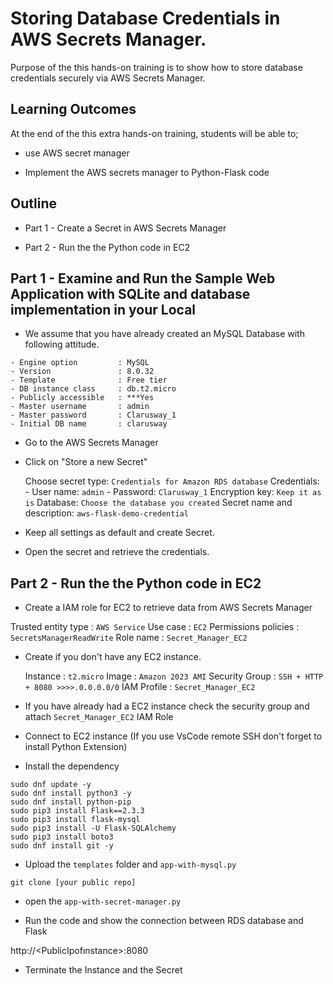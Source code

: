 # Storing Database Credentials in AWS Secrets Manager.

Purpose of the this hands-on training is to show how to store database credentials securely via AWS Secrets Manager.

## Learning Outcomes

At the end of the this extra hands-on training, students will be able to;

- use AWS secret manager

- Implement the AWS secrets manager to Python-Flask code

## Outline

- Part 1 - Create a Secret in AWS Secrets Manager

- Part 2 - Run the the Python code in EC2

## Part 1 - Examine and Run the Sample Web Application with SQLite and database implementation in your Local

- We assume that you have already created an MySQL Database with following attitude.

```
- Engine option         : MySQL
- Version               : 8.0.32
- Template              : Free tier
- DB instance class     : db.t2.micro
- Publicly accessible   : ***Yes
- Master username       : admin
- Master password       : Clarusway_1
- Initial DB name       : clarusway

```

- Go to the AWS Secrets Manager

- Click on "Store a new Secret"

  Choose secret type: `Credentials for Amazon RDS database`
  Credentials: - User name: `admin` - Password: `Clarusway_1`
  Encryption key: `Keep it as is`
  Database: `Choose the database you created`
  Secret name and description: `aws-flask-demo-credential`

- Keep all settings as default and create Secret.

- Open the secret and retrieve the credentials.

## Part 2 - Run the the Python code in EC2

- Create a IAM role for EC2 to retrieve data from AWS Secrets Manager

Trusted entity type : `AWS Service`
Use case : `EC2`
Permissions policies : `SecretsManagerReadWrite`
Role name : `Secret_Manager_EC2`

- Create if you don't have any EC2 instance.

  Instance : `t2.micro`
  Image : `Amazon 2023 AMI`
  Security Group : `SSH + HTTP + 8080 >>>>.0.0.0.0/0`
  IAM Profile : `Secret_Manager_EC2`

- If you have already had a EC2 instance check the security group and attach `Secret_Manager_EC2` IAM Role

- Connect to EC2 instance (If you use VsCode remote SSH don't forget to install Python Extension)

- Install the dependency

```
sudo dnf update -y
sudo dnf install python3 -y
sudo dnf install python-pip
sudo pip3 install Flask==2.3.3
sudo pip3 install flask-mysql
sudo pip3 install -U Flask-SQLAlchemy
sudo pip3 install boto3
sudo dnf install git -y
```

- Upload the `templates` folder and `app-with-mysql.py`

```
git clone [your public repo]
```

- open the `app-with-secret-manager.py`

- Run the code and show the connection between RDS database and Flask

http://<PublicIpofınstance>:8080

- Terminate the Instance and the Secret
